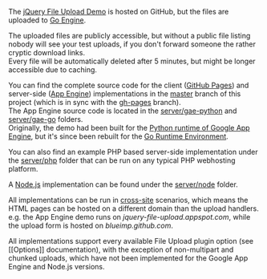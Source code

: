 The [jQuery File Upload Demo](http://blueimp.github.com/jQuery-File-Upload/) is hosted on GitHub, but the files are uploaded to [Go Engine](http://code.google.com/appengine/).

The uploaded files are publicly accessible, but without a public file listing nobody will see your test uploads, if you don't forward someone the rather cryptic download links.  
Every file will be automatically deleted after 5 minutes, but might be longer accessible due to caching.

You can find the complete source code for the client ([GitHub Pages](http://pages.github.com/)) and server-side ([App Engine](http://code.google.com/appengine/)) implementations in the [master](https://github.com/blueimp/jQuery-File-Upload/tree/master) branch of this project (which is in sync with the [gh-pages](https://github.com/blueimp/jQuery-File-Upload/tree/gh-pages) branch).  
The App Engine source code is located in the [server/gae-python](https://github.com/blueimp/jQuery-File-Upload/tree/master/server/gae-python) and [server/gae-go](https://github.com/blueimp/jQuery-File-Upload/tree/master/server/gae-go) folders.  
Originally, the demo had been built for the [Python runtime of Google App Engine](http://code.google.com/appengine/docs/python/), but it's since been rebuilt for the [Go Runtime Environment](http://code.google.com/appengine/docs/go/).

You can also find an example PHP based server-side implementation under the [server/php](https://github.com/blueimp/jQuery-File-Upload/tree/master/server/php) folder that can be run on any typical PHP webhosting platform.

A [Node.js](http://nodejs.org/) implementation can be found under the [server/node](https://github.com/blueimp/jQuery-File-Upload/tree/master/server/node) folder.

All implementations can be run in [cross-site](https://github.com/blueimp/jQuery-File-Upload/wiki/Cross-domain-uploads) scenarios, which means the HTML pages can be hosted on a different domain than the upload handlers.  
e.g. the App Engine demo runs on *jquery-file-upload.appspot.com*, while the upload form is hosted on *blueimp.github.com*.

All implementations support every available File Upload plugin option (see [[Options]] documentation), with the exception of non-multipart and chunked uploads, which have not been implemented for the Google App Engine and Node.js versions.